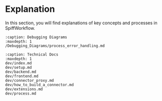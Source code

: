 # Explanation

In this section, you will find explanations of key concepts and processes in SpiffWorkflow.

```{toctree}
:caption: Debugging Diagrams
:maxdepth: 1
/Debugging_Diagrams/process_error_handling.md
```

```{toctree}
:caption: Technical Docs
:maxdepth: 1
dev/index.md
dev/setup.md
dev/backend.md
dev/frontend.md
dev/connector_proxy.md
dev/how_to_build_a_connector.md
dev/extensions.md
dev/process.md
```
